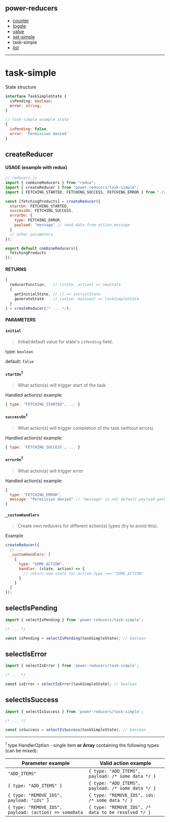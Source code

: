 ## power-reducers

- [counter](./counter.md)
- [toggle](./toggle.md)
- [value](./value.md)
- [set-simple](./set-simple.md)
- task-simple
- [list](./list.md)

---

# task-simple

State structure

```ts
interface TaskSimpleState {
  isPending: boolean;
  error: string;
}
```

```js
// task-simple example state
{
  isPending: false,
  error: 'Permission denied'
}
```

## createReducer

#### USAGE (example with redux)

```js
// reducers.js
import { combineReducers } from "redux";
import { createReducer } from "power-reducers/task-simple";
import { FETCHING_STARTED, FETCHING_SUCCESS, FETCHING_ERROR } from "./actions";

const [fetchingProducts] = createReducer({
  startOn: FETCHING_STARTED,
  successOn: FETCHING_SUCCESS,
  errorOn: {
    type: FETCHING_ERROR,
    payload: "message" // read data from action.message
  }
  // other parameters
});

export default combineReducers({
  fetchingProducts
});
```

#### RETURNS

```javascript
[
  reducerFunction,   // (state, action) => newState
  {
    getInitialState, // () => initialState
    generateState    // (value: boolean) => taskSimpleState
  }
] = createReducer(/* ... */);
```

#### PARAMETERS

#### **`initial`**

> Initial/default value for state's `isPending` field.

type: `boolean`

default: `false`

#### **`startOn`<sup>1</sup>**

> What action(s) will trigger start of the task

Handled action(s) example:

```js
{ type: "FETCHING_STARTED", ... }
```

#### **`successOn`<sup>1</sup>**

> What action(s) will trigger completion of the task (without errors)

Handled action(s) example:

```js
{ type: 'FETCHING_SUCCESS', ... }
```

#### **`errorOn`<sup>1</sup>**

> What action(s) will trigger error

Handled action(s) example:

```js
{
  type: "FETCHING_ERROR",
  message: "Permission denied" // "message" is not default payload path
}
```

#### **`_customHandlers`**

> Create own reducers for different action(s) types (try to avoid this).

Example

```javascript
createReducer({
  // ...
  _customHandlers: [
    {
      type: "SOME_ACTION",
      handler: (state, action) => {
        // return new state for action.type === "SOME_ACTION"
      }
    }
  ]
});
```

## selectIsPending
```javascript
import { selectIsPending } from 'power-reducers/task-simple';

/* ... */

const isPending = selectIsPending(taskSimpleState); // boolean
```

## selectIsError
```javascript
import { selectIsError } from 'power-reducers/task-simple';

/* ... */

const isError = selectIsError(taskSimpleState); // boolean
```

## selectIsSuccess
```javascript
import { selectIsSuccess } from 'power-reducers/task-simple';

/* ... */

const isSuccess = selectIsSuccess(taskSimpleState); // boolean
```

___

<sup>1</sup> type HandlerOption - single item **or Array** containing the following types (can be mixed):

| Parameter example                                      | Valid action example                                |
| ----------------------------------------------------- | --------------------------------------------------- |
| `"ADD_ITEMS"`                                         | `{ type: "ADD_ITEMS", payload: /* some data */ }`   |
| `{ type: "ADD_ITEMS" }`                               | `{ type: "ADD_ITEMS", payload: /* some data */ }`   |
| `{ type: "REMOVE_IDS", payload: "ids" }`              | `{ type: "REMOVE_IDS", ids: /* some data */ }`      |
| `{ type: "REMOVE_IDS", payload: (action) => someData` | `{ type: "REMOVE_IDS", /* data to be resolved */ }` |
